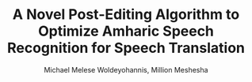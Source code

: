 ---
paperId: 39
author: Michael Melese Woldeyohannis, Million Meshesha
publicationauthor: Melese Woldeyohannis, M. et al.
title: A Novel Post-Editing Algorithm to Optimize Amharic Speech Recognition for Speech Translation
pdf: Poster_Michael_Melese.pdf
poster: --
alt: --
type: Poster
topic: Natural Language Processing
link: https://research.latinxinai.org/papers/neurips/2018/pdf/Poster_Michael_Melese.pdf
conference: neurips
year: 2018
tags: neurips-2018
location: Montreal, Canada
---